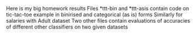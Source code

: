 Here is my big homework results
Files *ttt-bin and *ttt-asis contain code on tic-tac-toe example in binirised and categorical (as is) forms
Similarly for salaries with Adult dataset
Two other files contain evaluations of accuracies of different other classifiers on two given datasets

